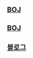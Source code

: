 ### [BOJ](https://www.acmicpc.net/problem/1761)  
### [BOJ](https://www.acmicpc.net/problem/3176)
### [블로그](https://loosie.tistory.com/422)  
